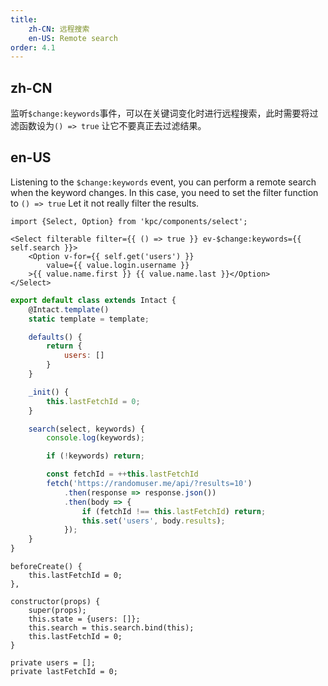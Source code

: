 ```yaml
---
title: 
    zh-CN: 远程搜索
    en-US: Remote search
order: 4.1
---
```

## zh-CN

监听`$change:keywords`事件，可以在关键词变化时进行远程搜索，此时需要将过滤函数设为`() => true`
让它不要真正去过滤结果。

## en-US

Listening to the `$change:keywords` event, you can perform a remote search when the keyword changes. In this case, you need to set the filter function to `() => true`
Let it not really filter the results.

```vdt
import {Select, Option} from 'kpc/components/select';

<Select filterable filter={{ () => true }} ev-$change:keywords={{ self.search }}>
    <Option v-for={{ self.get('users') }} 
        value={{ value.login.username }}
    >{{ value.name.first }} {{ value.name.last }}</Option>
</Select>
```

```js
export default class extends Intact {
    @Intact.template()
    static template = template;

    defaults() {
        return {
            users: []
        }
    }

    _init() {
        this.lastFetchId = 0;
    }

    search(select, keywords) {
        console.log(keywords);

        if (!keywords) return;

        const fetchId = ++this.lastFetchId
        fetch('https://randomuser.me/api/?results=10')
            .then(response => response.json())
            .then(body => {
                if (fetchId !== this.lastFetchId) return;
                this.set('users', body.results);
            });
    }
}
```

```vue-script
beforeCreate() {
    this.lastFetchId = 0;
},
```

```react-methods
constructor(props) {
    super(props);
    this.state = {users: []};
    this.search = this.search.bind(this);
    this.lastFetchId = 0;
}
```

```angular-properties
private users = [];
private lastFetchId = 0;
```
